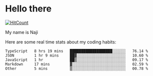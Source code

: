# Hello there

[![HitCount](http://hits.dwyl.com/na-ji/na-ji.svg)](https://youtu.be/dQw4w9WgXcQ)

My name is Naji

Here are some real time stats about my coding habits:

<!--START_SECTION:waka-->
```text
TypeScript   8 hrs 19 mins   ███████████████████░░░░░░   76.14 % 
JSON         1 hr 9 mins     ██▓░░░░░░░░░░░░░░░░░░░░░░   10.60 % 
JavaScript   1 hr            ██▒░░░░░░░░░░░░░░░░░░░░░░   09.17 % 
Markdown     17 mins         ▓░░░░░░░░░░░░░░░░░░░░░░░░   02.59 % 
Other        5 mins          ▒░░░░░░░░░░░░░░░░░░░░░░░░   00.78 % 
```
<!--END_SECTION:waka-->
